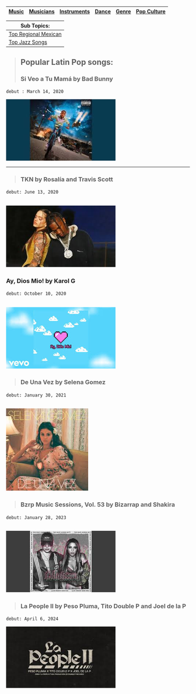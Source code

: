 | [Music](music.md) |[Musicians](musicians.md) | [Instruments](instruments.md) | [Dance](dance.md) | [Genre](genres.md) | [Pop Culture](pop-culture.md) |
| -------- | ------- |------ | -------- |---| --- |

| Sub Topics:|
|------------|
| [ Top Regional Mexican](popRegionalMX.md) |
| [ Top Jazz Songs](topJazz.md) |

> ## Popular Latin Pop songs:
> ### Si Veo a Tu Mamá by Bad Bunny
    debut : March 14, 2020
[![Watch the video](badbunny.jpeg)](https://www.google.com/url?sa=t&source=web&rct=j&opi=89978449&url=https://www.youtube.com/watch%3Fv%3DCPK_IdHe1Yg&ved=2ahUKEwi_m8aEgOyIAxU9q4kEHXYKLFwQ78AJegQIHBAB&usg=AOvVaw1Hd8c8qXzBoSl-anyFUea5)

---


> ### TKN by Rosalía and Travis Scott
    debut: June 13, 2020
[![Watch the video](TKN.jpeg)](https://www.google.com/url?sa=t&source=web&rct=j&opi=89978449&url=https://www.youtube.com/watch%3Fv%3DVPEBSFW-2N8&ved=2ahUKEwj8g6HwhOyIAxVNGlkFHX0-PbkQ78AJegQIEBAB&usg=AOvVaw14HoT_Ym_k3VPXDiQm3IEv)
---
 ### Ay, Dios Mio! by Karol G
    debut: October 10, 2020
[![Watch the video](aydios.jpeg)](https://www.google.com/url?sa=t&source=web&rct=j&opi=89978449&url=https://www.youtube.com/watch%3Fv%3DOu2c2aj5Fcw&ved=2ahUKEwiz9oaiheyIAxUqmIkEHS2JIZwQ78AJegQIGBAB&usg=AOvVaw1wJV9HW7Pn6m4sJgMhS4q3)
---
> ### De Una Vez by Selena Gomez
    debut: January 30, 2021
[![Watch the video](selenagomez.jpeg)](https://www.google.com/url?sa=t&source=web&rct=j&opi=89978449&url=https://www.youtube.com/watch%3Fv%3D91VRyTvjoX4&ved=2ahUKEwicq7OpheyIAxVYE1kFHZaKDv4Q78AJegQIHBAB&usg=AOvVaw2SRWXaPVCnssrq3TQ5M94L)
---
> ### Bzrp Music Sessions, Vol. 53 by Bizarrap and Shakira
    debut: January 28, 2023
[![Watch the video](shakira.jpeg)](https://www.google.com/url?sa=t&source=web&rct=j&opi=89978449&url=https://www.youtube.com/watch%3Fv%3DCocEMWdc7Ck&ved=2ahUKEwjQkrS_heyIAxUlGVkFHTQjBysQ78AJegQIFBAB&usg=AOvVaw2GWrDYrb1b2RQ6R9_iDSyJ)
---
> ### La People II by Peso Pluma, Tito Double P and Joel de la P
    debut: April 6, 2024
[![Watch the video](lapeople.jpeg)](https://www.google.com/url?sa=t&source=web&rct=j&opi=89978449&url=https://www.youtube.com/watch%3Fv%3D4cyRzNkpNQc&ved=2ahUKEwiem8DGheyIAxXIEmIAHUEhHjoQ78AJegQIFRAB&usg=AOvVaw10SAGFdwg1PtpzhRcWl8NQ)
